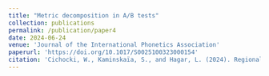 ```yaml
---
title: "Metric decomposition in A/B tests"
collection: publications
permalink: /publication/paper4
date: 2024-06-24
venue: 'Journal of the International Phonetics Association'
paperurl: 'https://doi.org/10.1017/S0025100323000154'
citation: 'Cichocki, W., Kaminskaïa, S., and Hagar, L. (2024). Regional variation in articulation rate in French spoken in Canada. <i>Journal of the International Phonetics Association 51</i>(1): 126-145.'
---
```


